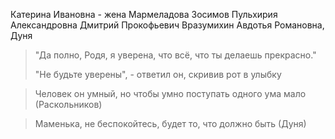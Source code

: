 
Катерина Ивановна - жена Мармеладова
Зосимов
Пульхирия Александровна 
Дмитрий Прокофьевич Вразумихин
Авдотья Романовна, Дуня 

> "Да полно, Родя, я уверена, что всё, что ты делаешь прекрасно." 
> 
> "Не будьте уверены", - ответил он, скривив рот в улыбку


>Человек он умный, но чтобы умно поступать одного ума мало (Раскольников)

>Маменька, не беспокойтесь, будет то, что должно быть (Дуня)